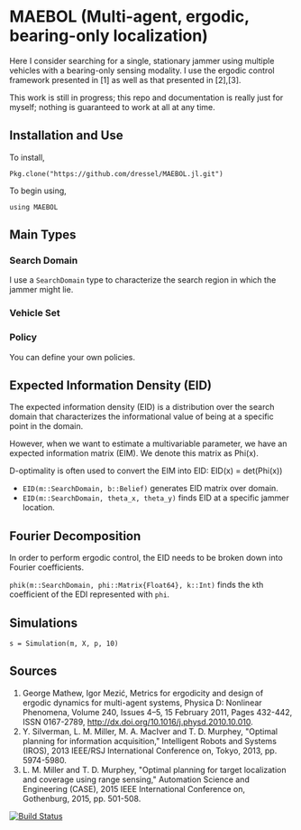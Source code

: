 # MAEBOL (Multi-agent, ergodic, bearing-only localization)
Here I consider searching for a single, stationary jammer using multiple vehicles with a bearing-only sensing modality.
I use the ergodic control framework presented in [1] as well as that presented in [2],[3].

This work is still in progress; this repo and documentation is really just for myself; nothing is guaranteed to work at all at any time.

## Installation and Use
To install,
```
Pkg.clone("https://github.com/dressel/MAEBOL.jl.git")
```
To begin using,
```
using MAEBOL
```

## Main Types

### Search Domain
I use a `SearchDomain` type to characterize the search region in which the jammer might lie.

### Vehicle Set

### Policy
You can define your own policies.

## Expected Information Density (EID)
The expected information density (EID) is a distribution over the search domain that characterizes the informational value of being at a specific point in the domain.

However, when we want to estimate a multivariable parameter, we have an expected information matrix (EIM).
We denote this matrix as Phi(x).

D-optimality is often used to convert the EIM into EID: EID(x) = det(Phi(x))

* `EID(m::SearchDomain, b::Belief)` generates EID matrix over domain.
* `EID(m::SearchDomain, theta_x, theta_y)` finds EID at a specific jammer location.

## Fourier Decomposition
In order to perform ergodic control, the EID needs to be broken down into Fourier coefficients.

`phik(m::SearchDomain, phi::Matrix{Float64}, k::Int)` finds the `k`th coefficient of the EDI represented with `phi`.


## Simulations
```
s = Simulation(m, X, p, 10)
```

## Sources

1. George Mathew, Igor Mezić, Metrics for ergodicity and design of ergodic dynamics for multi-agent systems, Physica D: Nonlinear Phenomena, Volume 240, Issues 4–5, 15 February 2011, Pages 432-442, ISSN 0167-2789, http://dx.doi.org/10.1016/j.physd.2010.10.010.
2. Y. Silverman, L. M. Miller, M. A. MacIver and T. D. Murphey, "Optimal planning for information acquisition," Intelligent Robots and Systems (IROS), 2013 IEEE/RSJ International Conference on, Tokyo, 2013, pp. 5974-5980.
3. L. M. Miller and T. D. Murphey, "Optimal planning for target localization and coverage using range sensing," Automation Science and Engineering (CASE), 2015 IEEE International Conference on, Gothenburg, 2015, pp. 501-508.

[![Build Status](https://travis-ci.org/dressel/MAEBOL.jl.svg?branch=master)](https://travis-ci.org/dressel/MAEBOL.jl)
